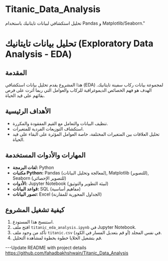 # Titanic_Data_Analysis
تحليل استكشافي لبيانات تايتانيك باستخدام Pandas و Matplotlib/Seaborn."
# تحليل بيانات تايتانيك (Exploratory Data Analysis - EDA)

## المقدمة
هذا المشروع يقدم تحليل بيانات استكشافي (EDA) لمجموعة بيانات ركاب سفينة تايتانيك. الهدف هو فهم الخصائص الديموغرافية للركاب والعوامل التي ربما أثرت على فرص بقائهم على قيد الحياة.

## الأهداف الرئيسية
* تنظيف البيانات والتعامل مع القيم المفقودة والمكررة.
* استكشاف التوزيعات الفردية للمتغيرات.
* تحليل العلاقات بين المتغيرات المختلفة، خاصة العوامل المؤثرة على البقاء على قيد الحياة.

## المهارات والأدوات المستخدمة
* **لغات البرمجة:** Python
* **مكتبات Python:** Pandas (لمعالجة وتحليل البيانات), Matplotlib (للتصوير), Seaborn (للتصوير الإحصائي)
* **الأدوات:** Jupyter Notebook (لبيئة التطوير والتوثيق)
* **قواعد البيانات:** SQL (مفاهيم أساسية)
* **تصور البيانات:** Excel (الجداول المحورية للمقارنة)

## كيفية تشغيل المشروع
1. استنسخ هذا المستودع.
2. افتح ملف `titanic_eda_analysis.ipynb` في Jupyter Notebook.
3. تأكد من وجود ملف `titanic.csv` في نفس المجلد (أو قم بتعديل المسار في الكود).
4. قم بتشغيل الخلايا خطوة بخطوة لمشاهدة التحليل.

---Update README with project details
https://github.com/fahadbakhshwain/Titanic_Data_Analysis
